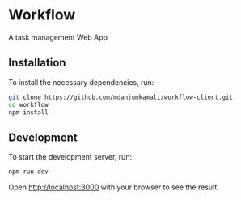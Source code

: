 
# Workflow

A task management Web App

## Installation

To install the necessary dependencies, run:

```bash
git clone https://github.com/mdanjumkamali/workflow-client.git
cd workflow
npm install
```

## Development

To start the development server, run:

```bash
npm run dev
```

Open [http://localhost:3000](http://localhost:3000) with your browser to see the result.

